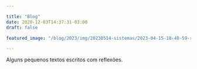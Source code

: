 ```yaml
---

title: "Blog"
date: 2020-12-03T14:37:31-03:00
draft: false

featured_image: "/blog/2023/img/20230514-sistemas/2023-04-15-18-40-59-splash.jpg"

--- 
```


Alguns pequenos textos escritos com reflexões.
